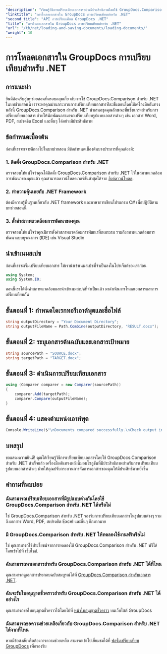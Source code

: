 ```yaml
---
"description": "เรียนรู้วิธีการเปรียบเทียบเอกสารอย่างมีประสิทธิภาพโดยใช้ GroupDocs.Comparison สำหรับ .NET ปรับปรุงกระบวนการจัดการเอกสารของคุณให้มีประสิทธิภาพ"
"linktitle": "การโหลดเอกสารใน GroupDocs การเปรียบเทียบสำหรับ .NET"
"second_title": "API การเปรียบเทียบ GroupDocs .NET"
"title": "การโหลดเอกสารใน GroupDocs การเปรียบเทียบสำหรับ .NET"
"url": "/th/net/loading-and-saving-documents/loading-documents/"
"weight": 10
---
```


# การโหลดเอกสารใน GroupDocs การเปรียบเทียบสำหรับ .NET

## การแนะนำ
ยินดีต้อนรับสู่บทช่วยสอนที่ครอบคลุมเกี่ยวกับการใช้ GroupDocs.Comparison สำหรับ .NET ในบทช่วยสอนนี้ เราจะพาคุณผ่านกระบวนการเปรียบเทียบเอกสารทีละขั้นตอนโดยใช้เครื่องมืออันทรงพลังนี้ GroupDocs.Comparison สำหรับ .NET นำเสนอชุดคุณลักษณะที่แข็งแกร่งสำหรับการเปรียบเทียบเอกสาร ช่วยให้นักพัฒนาสามารถเปรียบเทียบรูปแบบเอกสารต่างๆ เช่น เอกสาร Word, PDF, สเปรดชีต Excel และอื่นๆ ได้อย่างมีประสิทธิภาพ
## ข้อกำหนดเบื้องต้น
ก่อนที่เราจะเจาะลึกลงไปในบทช่วยสอน มีข้อกำหนดเบื้องต้นบางประการที่คุณต้องมี:
### 1. ติดตั้ง GroupDocs.Comparison สำหรับ .NET
ตรวจสอบให้แน่ใจว่าคุณได้ติดตั้ง GroupDocs.Comparison สำหรับ .NET ไว้ในสภาพแวดล้อมการพัฒนาของคุณแล้ว คุณสามารถดาวน์โหลดเวอร์ชันล่าสุดได้จาก [ลิงค์ดาวน์โหลด](https://releases-groupdocs.com/comparison/net/).
### 2. ทำความคุ้นเคยกับ .NET Framework
ต้องมีความรู้พื้นฐานเกี่ยวกับ .NET framework และภาษาการเขียนโปรแกรม C# เพื่อปฏิบัติตามบทช่วยสอนนี้
### 3. ตั้งค่าสภาพแวดล้อมการพัฒนาของคุณ
ตรวจสอบให้แน่ใจว่าคุณมีการตั้งค่าสภาพแวดล้อมการพัฒนาที่เหมาะสม รวมถึงสภาพแวดล้อมการพัฒนาแบบบูรณาการ (IDE) เช่น Visual Studio

## นำเข้าเนมสเปซ
ก่อนที่เราจะเริ่มเปรียบเทียบเอกสาร ให้เรานำเข้าเนมสเปซที่จำเป็นลงในโปรเจ็กต์ของเราก่อน

```csharp
using System;
using System.IO;
```

ตอนนี้เราได้ตั้งค่าสภาพแวดล้อมและนำเข้าเนมสเปซที่จำเป็นแล้ว มาดำเนินการโหลดเอกสารและการเปรียบเทียบกัน
## ขั้นตอนที่ 1: กำหนดไดเรกทอรีเอาต์พุตและชื่อไฟล์
```csharp
string outputDirectory = "Your Document Directory";
string outputFileName = Path.Combine(outputDirectory, "RESULT.docx");
```
## ขั้นตอนที่ 2: ระบุเอกสารต้นฉบับและเอกสารเป้าหมาย
```csharp
string sourcePath = "SOURCE.docx";
string targetPath = "TARGET.docx";
```
## ขั้นตอนที่ 3: ดำเนินการเปรียบเทียบเอกสาร
```csharp
using (Comparer comparer = new Comparer(sourcePath))
{
    comparer.Add(targetPath);
    comparer.Compare(outputFileName);
}
```
## ขั้นตอนที่ 4: แสดงตำแหน่งเอาท์พุต
```csharp
Console.WriteLine($"\nDocuments compared successfully.\nCheck output in {outputDirectory}.");
```

## บทสรุป
ขอแสดงความยินดี! คุณได้เรียนรู้วิธีการเปรียบเทียบเอกสารโดยใช้ GroupDocs.Comparison สำหรับ .NET สำเร็จแล้ว เครื่องมืออันทรงพลังนี้มอบโซลูชันที่มีประสิทธิภาพสำหรับการเปรียบเทียบรูปแบบเอกสารต่างๆ ช่วยให้คุณปรับกระบวนการจัดการเอกสารของคุณให้มีประสิทธิภาพยิ่งขึ้น
## คำถามที่พบบ่อย
### ฉันสามารถเปรียบเทียบเอกสารที่มีรูปแบบต่างกันโดยใช้ GroupDocs.Comparison สำหรับ .NET ได้หรือไม่
ใช่ GroupDocs.Comparison สำหรับ .NET รองรับการเปรียบเทียบเอกสารในรูปแบบต่างๆ รวมถึงเอกสาร Word, PDF, สเปรดชีต Excel และอื่นๆ อีกมากมาย
### มี GroupDocs.Comparison สำหรับ .NET ให้ทดลองใช้งานฟรีหรือไม่
ใช่ คุณสามารถใช้ประโยชน์จากการทดลองใช้ GroupDocs.Comparison สำหรับ .NET ฟรีได้โดยเข้าไปที่ [เว็บไซต์](https://releases-groupdocs.com/).
### ฉันสามารถหาเอกสารสำหรับ GroupDocs.Comparison สำหรับ .NET ได้ที่ไหน
คุณสามารถดูเอกสารประกอบฉบับสมบูรณ์ได้ที่ [GroupDocs.Comparison สำหรับเอกสาร .NET](https://tutorials-groupdocs.com/comparison/net/).
### ฉันจะรับใบอนุญาตชั่วคราวสำหรับ GroupDocs.Comparison สำหรับ .NET ได้อย่างไร
คุณสามารถขอใบอนุญาตชั่วคราวได้โดยไปที่ [หน้าใบอนุญาตชั่วคราว](https://purchase.groupdocs.com/temporary-license/) บนเว็บไซต์ GroupDocs
### ฉันสามารถขอความช่วยเหลือเกี่ยวกับ GroupDocs.Comparison สำหรับ .NET ได้จากที่ไหน
หากมีข้อสงสัยหรือต้องการความช่วยเหลือ สามารถเข้าไปเยี่ยมชมได้ที่ [ฟอรั่มเปรียบเทียบ GroupDocs](https://forum.groupdocs.com/c/comparison/12) เพื่อรองรับ